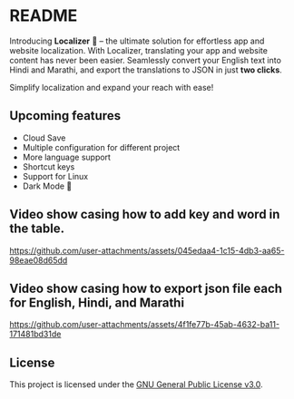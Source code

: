 # README

Introducing **Localizer** 🎊 – the ultimate solution for effortless app and website localization. With Localizer, translating your app and website content has never been easier. Seamlessly convert your English text into Hindi and Marathi, and export the translations to JSON in just **two clicks**. 

Simplify localization and expand your reach with ease!

## Upcoming features
- Cloud Save
- Multiple configuration for different project
- More language support
- Shortcut keys 
- Support for Linux
- Dark Mode 🌚

## Video show casing how to add key and word in the table.
https://github.com/user-attachments/assets/045edaa4-1c15-4db3-aa65-98eae08d65dd

## Video show casing how to export json file each for English, Hindi, and Marathi 
https://github.com/user-attachments/assets/4f1fe77b-45ab-4632-ba11-171481bd31de

## License
This project is licensed under the [GNU General Public License v3.0](LICENSE).
